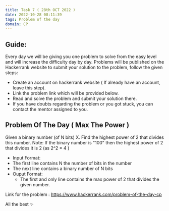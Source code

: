 ```yaml
---
title: Task 7 ( 28th OCT 2022 )
date: 2022-10-28 08:11:39
tags: Problem of the day
domain: CP
---
```


## Guide:

Every day we will be giving you one problem to solve from the easy level and will increase the difficulty day by day.
Problems will be published on the Hackerrank website to submit your solution to the problem, follow the given steps:
  - Create an account on hackerrank website ( If already have an account, leave this step).
  - Link the problem link which will be provided below.
  - Read and solve the problem and submit your solution there.
  - If you have doubts regarding the problem or you got stuck, you can contact the mentor assigned to you.

## Problem Of The Day ( Max The Power )

Given a binary number (of N bits) X. Find the highest power of 2 that divides this number.
Note: If the binary number is "100" then the highest power of 2 that divides it is 2 (as 2^2 = 4 ) 

  - Input Format:
   - The first line contains N the number of bits in the number
   - The next line contains a binary number of N bits
  - Ouput Format:
    - The first and only line contains the max power of 2 that divides the given number.
    
Link for the problem : https://www.hackerrank.com/problem-of-the-day-cp

All the best ✨
